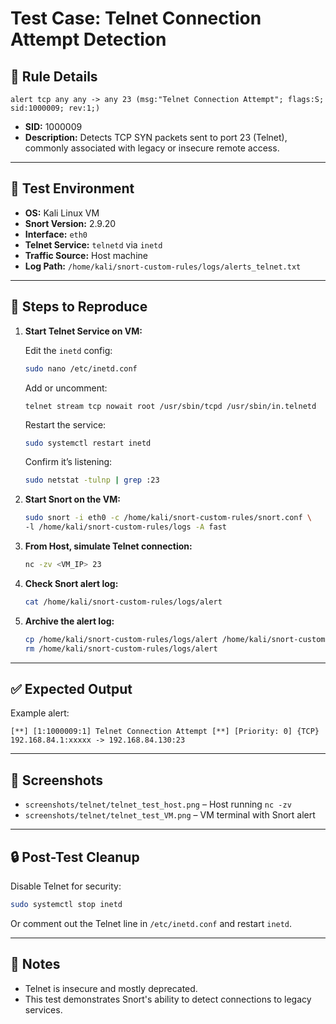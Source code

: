 # Test Case: Telnet Connection Attempt Detection

## 🔧 Rule Details

```snort
alert tcp any any -> any 23 (msg:"Telnet Connection Attempt"; flags:S; sid:1000009; rev:1;)
```

- **SID:** 1000009  
- **Description:** Detects TCP SYN packets sent to port 23 (Telnet), commonly associated with legacy or insecure remote access.  

---

## 🧪 Test Environment

- **OS:** Kali Linux VM  
- **Snort Version:** 2.9.20  
- **Interface:** `eth0`  
- **Telnet Service:** `telnetd` via `inetd`  
- **Traffic Source:** Host machine  
- **Log Path:** `/home/kali/snort-custom-rules/logs/alerts_telnet.txt`

---

## 🧭 Steps to Reproduce

1. **Start Telnet Service on VM:**

    Edit the `inetd` config:
    ```bash
    sudo nano /etc/inetd.conf
    ```

    Add or uncomment:
    ```
    telnet stream tcp nowait root /usr/sbin/tcpd /usr/sbin/in.telnetd
    ```

    Restart the service:
    ```bash
    sudo systemctl restart inetd
    ```

    Confirm it’s listening:
    ```bash
    sudo netstat -tulnp | grep :23
    ```

2. **Start Snort on the VM:**

    ```bash
    sudo snort -i eth0 -c /home/kali/snort-custom-rules/snort.conf \
    -l /home/kali/snort-custom-rules/logs -A fast
    ```

3. **From Host, simulate Telnet connection:**

    ```bash
    nc -zv <VM_IP> 23
    ```

4. **Check Snort alert log:**

    ```bash
    cat /home/kali/snort-custom-rules/logs/alert
    ```

5. **Archive the alert log:**

    ```bash
    cp /home/kali/snort-custom-rules/logs/alert /home/kali/snort-custom-rules/logs/archived_logs/alerts_telnet.txt
    rm /home/kali/snort-custom-rules/logs/alert
    ```

---

## ✅ Expected Output

Example alert:
```
[**] [1:1000009:1] Telnet Connection Attempt [**] [Priority: 0] {TCP} 192.168.84.1:xxxxx -> 192.168.84.130:23
```

---

## 📸 Screenshots

- `screenshots/telnet/telnet_test_host.png` – Host running `nc -zv`
- `screenshots/telnet/telnet_test_VM.png` – VM terminal with Snort alert

---

## 🔒 Post-Test Cleanup

Disable Telnet for security:

```bash
sudo systemctl stop inetd
```

Or comment out the Telnet line in `/etc/inetd.conf` and restart `inetd`.

---

## 📝 Notes

- Telnet is insecure and mostly deprecated.
- This test demonstrates Snort's ability to detect connections to legacy services.
